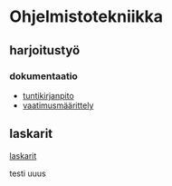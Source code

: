 # Ohjelmistotekniikka

## harjoitustyö

### dokumentaatio

- [tuntikirjanpito](https://github.com/eveliinaalikoski/ohte-harjoitustyo/blob/master/dokumentaatio/tyoaikakirjanpito.md)
- [vaatimusmäärittely](https://github.com/eveliinaalikoski/ohte-harjoitustyo/blob/master/dokumentaatio/vaatimusmaarittely.md)

## laskarit

[laskarit](https://github.com/eveliinaalikoski/ohte-harjoitustyo/tree/master/laskarit)

testi
uuus
